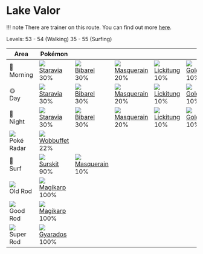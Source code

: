 # Lake Valor

!!! note
    There are trainer on this route. You can find out more [here](/trainer_changes/lake_valor/).

Levels: 53 - 54 (Walking) 35 - 55 (Surfing)

Area                           | Pokémon                           | &nbsp;                            | &nbsp;                            | &nbsp;                            | &nbsp;                            
---                            | ---                               | ---                               | ---                               | ---                               | ---                               
🌅<br>Morning                   | ![][397]<br> [Staravia]<br> 30%  | ![][400]<br> [Bibarel]<br> 30%   | ![][284]<br> [Masquerain]<br> 20%| ![][108]<br> [Lickitung]<br> 10% | ![][055]<br> [Golduck]<br> 10%   
🌞<br>Day                       | ![][397]<br> [Staravia]<br> 30%  | ![][400]<br> [Bibarel]<br> 30%   | ![][284]<br> [Masquerain]<br> 20%| ![][108]<br> [Lickitung]<br> 10% | ![][055]<br> [Golduck]<br> 10%   
🌙<br>Night                     | ![][397]<br> [Staravia]<br> 30%  | ![][400]<br> [Bibarel]<br> 30%   | ![][284]<br> [Masquerain]<br> 20%| ![][108]<br> [Lickitung]<br> 10% | ![][055]<br> [Golduck]<br> 10%   
![][poke-radar]<br> Poké Radar | ![][202]<br> [Wobbuffet]<br> 22% 
🌊<br> Surf                     | ![][283]<br> [Surskit]<br> 90%   | ![][284]<br> [Masquerain]<br> 10%
![][old-rod]<br> Old Rod       | ![][129]<br> [Magikarp]<br> 100% 
![][good-rod]<br> Good Rod     | ![][129]<br> [Magikarp]<br> 100% 
![][super-rod]<br> Super Rod   | ![][130]<br> [Gyarados]<br> 100% 



[Golduck]: /pokemon_changes/055/
[Lickitung]: /pokemon_changes/108/
[Magikarp]: /pokemon_changes/129/
[Gyarados]: /pokemon_changes/130/
[Wobbuffet]: /pokemon_changes/202/
[Surskit]: /pokemon_changes/283/
[Masquerain]: /pokemon_changes/284/
[Staravia]: /pokemon_changes/397/
[Bibarel]: /pokemon_changes/400/
[good-rod]: /img/items/good-rod.png
[old-rod]: /img/items/old-rod.png
[poke-radar]: /img/items/poke-radar.png
[super-rod]: /img/items/super-rod.png
[055]: /img/pokemon/055.png
[108]: /img/pokemon/108.png
[129]: /img/pokemon/129.png
[130]: /img/pokemon/130.png
[202]: /img/pokemon/202.png
[283]: /img/pokemon/283.png
[284]: /img/pokemon/284.png
[397]: /img/pokemon/397.png
[400]: /img/pokemon/400.png

